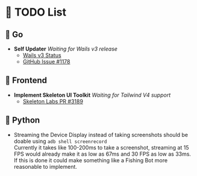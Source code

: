 # 📝 TODO List

## 🚀 Go
- **Self Updater**
  _Waiting for Wails v3 release_
    - [Wails v3 Status](https://v3alpha.wails.io/status/)
    - [GitHub Issue #1178](https://github.com/wailsapp/wails/issues/1178)

## 🎨 Frontend
- **Implement Skeleton UI Toolkit**
  _Waiting for Tailwind V4 support_
    - [Skeleton Labs PR #3189](https://github.com/skeletonlabs/skeleton/pull/3189)

## 🐍 Python
- Streaming the Device Display instead of taking screenshots should be doable using `adb shell screenrecord`  
  Currently it takes like 100-200ms to take a screenshot, streaming at 15 FPS would already make it as low as 67ms and 30 FPS as low as 33ms.  
  If this is done it could make something like a Fishing Bot more reasonable to implement.

